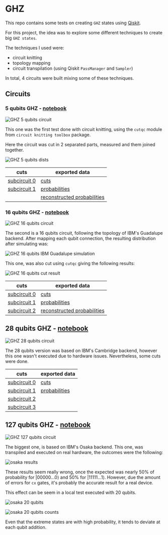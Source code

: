 # GHZ

This repo contains some tests on creating `GHZ` states using [Qiskit](https://www.ibm.com/quantum/qiskit).

For this project, the idea was to explore some different techniques to create big `GHZ states`.

The techniques I used were:

- circuit knitting
- topology mapping
- circuit transpilation (using Qiskit `PassManager` and `Sampler`)

In total, 4 circuits were built mixing some of these techniques.

## Circuits

### 5 qubits GHZ - [notebook](./circuit-cutting-test.ipynb)

![GHZ 5 qubits circuit](./5-qubits-GHZ-circuit.png)

This one was the first test done with circuit knitting, using the `cutqc` module from `circuit knitting toolbox` package.

Here the circuit was cut in 2 separated parts, measured and them joined together.

![GHZ 5 qubits dists](./5-qubits-GHZ-circuit-cutting-test.png)

| cuts                                          |  exported data                                                        |
|-----------------------------------------------|-----------------------------------------------------------------------|
|[subcircuit 0](./5-qubits-GHZ-subcircuit-0.qpy)|[cuts](./5-qubits-GHZ-cuts.json)                                       |
|[subcircuit 1](./5-qubits-GHZ-subcircuit-1.qpy)|[probabilities](./5-qubits-GHZ-probs.json)                             |
|                                               |[reconstructed probabilities](./5-qubits-GHZ-reconstructed-probs.json) |


### 16 qubits GHZ - [notebook](./16-qubits-ghz-circuit-knitting.ipynb)

![GHZ 16 qubits circuit](./16-qubits-GHZ-circuit.png)

The second is a 16 qubits circuit, following the topology of IBM's Guadalupe backend. After mapping each qubit connection, the resulting distribution after simulating was:

![GHZ 16 qubits IBM Guadalupe simulation](./16-qubits-GHZ-counts.png)

This one, was also cut using `cutqc` giving the following results:

![GHZ 16 qubits cut result](./16-qubits-GHZ-circuit-cutting.png)

| cuts                                           |  exported data                                                        |
|------------------------------------------------|-----------------------------------------------------------------------|
|[subcircuit 0](./16-qubits-GHZ-subcircuit-0.qpy)|[cuts](./16-qubits-GHZ-cuts.json)                                      |
|[subcircuit 1](./16-qubits-GHZ-subcircuit-1.qpy)|[probabilities](./16-qubits-GHZ-probs.json)                            |
|[subcircuit 2](./16-qubits-GHZ-subcircuit-2.qpy)|[reconstructed probabilities](./16-qubits-GHZ-reconstructed-probs.json)|

## 28 qubits GHZ - [notebook](./28-qubits-ghz-circuit-knitting.ipynb)

![GHZ 28 qubits circuit](./28-qubits-GHZ-circuit.png)

The 28 qubits version was based on IBM's Cambridge backend, however this one wasn't executed due to hardware issues.
Nevertheless, some cuts were done.

| cuts                                           |  exported data                                                        |
|------------------------------------------------|-----------------------------------------------------------------------|
|[subcircuit 0](./28-qubits-GHZ-subcircuit-0.qpy)|[cuts](./28-qubits-GHZ-cuts.json)                                      |
|[subcircuit 1](./28-qubits-GHZ-subcircuit-1.qpy)|[probabilities](./28-qubits-GHZ-probs.json)                            |
|[subcircuit 2](./28-qubits-GHZ-subcircuit-2.qpy)|                                                                       |
|[subcircuit 3](./28-qubits-GHZ-subcircuit-3.qpy)|                                                                       |

## 127 qubits GHZ - [notebook](./ghz-127-qubits.ipynb)

![GHZ 127 qubits circuit](./127-qubits-GHZ-circuit.png)

The biggest one, is based on IBM's Osaka backend. This one, was transpiled and executed on real hardware, the outcomes were the following:

![osaka results](./127-qubits-GHZ-counts.png)

These results seem really wrong, once the expected was nearly 50% of probability for $|00000...0\rangle$ and 50% for $|11111...1\rangle$. However, due the amount of errors for `cx` gates, it's probably the accurate result for a real device.

This effect can be seem in a local test executed with 20 qubits.

![osaka 20 qubits](./test-osaka-ghz-state-20-qubit.png)

![osaka 20 qubits counts](./20-qubits-ghz-counts-local-job.png)

Even that the extreme states are with high probability, it tends to deviate at each qubit addition.